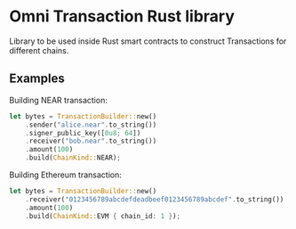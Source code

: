 # Omni Transaction Rust library

Library to be used inside Rust smart contracts to construct Transactions for different chains.

## Examples

Building NEAR transaction:
```rust
let bytes = TransactionBuilder::new()
    .sender("alice.near".to_string())
    .signer_public_key([0u8; 64])
    .receiver("bob.near".to_string())
    .amount(100)
    .build(ChainKind::NEAR);
```

Building Ethereum transaction:
```rust
let bytes = TransactionBuilder::new()
    .receiver("0123456789abcdefdeadbeef0123456789abcdef".to_string())
    .amount(100)
    .build(ChainKind::EVM { chain_id: 1 });
```
